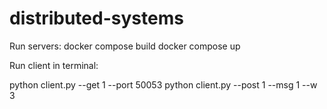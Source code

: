 # distributed-systems

Run servers:
  docker compose build
  docker compose up

Run client in terminal:

  python client.py --get 1 --port 50053
  python client.py --post 1 --msg 1 --w 3



